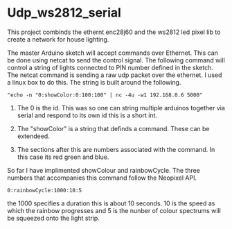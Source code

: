 # Udp_ws2812_serial
This project combinds the ethernt enc28j60 and the ws2812 led pixel lib to create a network for house lighting.

The master Arduino sketch will accept commands over Ethernet. This can be done using netcat to send the control signal. The following command will control a string of lights connected to PIN number defined in the sketch. The netcat command is sending a raw udp packet over the ethernet. I used a linux box to do this. The string is built around the following.


	"echo -n "0:showColor:0:100:100" | nc -4u -w1 192.168.0.6 5000"

1. The 0 is the id. This was so one can string multiple arduinos together via serial and respond to its own id this is a short int.

2. The "showColor" is a string that definds a command. These can be extendeed.

3. The sections after this are numbers associated with the command. In this case its red green and blue.

So far I have implimented showColour and rainbowCycle. The three numbers that accompanies this command follow the Neopixel API. 

	0:rainbowCycle:1000:10:5

the 1000 specifies a duration this is about 10 seconds. 10 is the speed as which the rainbow progresses and 5 is the nunber of colour spectrums will be squeezed onto the light strip.    
